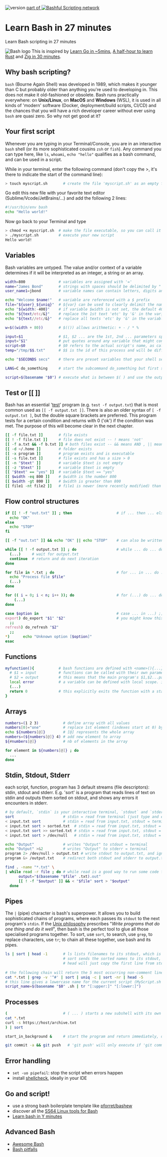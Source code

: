![version](https://img.shields.io/github/v/release/pforret/LearnBashQuickly)
[part of ![Bashful Scripting](https://img.shields.io/badge/bashful-scripting-orange) network](https://blog.forret.com/portfolio/bashful/)

# Learn Bash in 27 minutes
Learn Bash scripting in 27 minutes

![Bash logo](learnbash.jpg)
This is inspired by 
[Learn Go in ~5mins](https://gist.github.com/prologic/5f6afe9c1b98016ca278f4d507e65510),
[A half-hour to learn Rust](https://fasterthanli.me/articles/a-half-hour-to-learn-rust)
and [Zig in 30 minutes](https://gist.github.com/ityonemo/769532c2017ed9143f3571e5ac104e50).

## Why bash scripting?
`bash` (Bourne Again Shell) was developed in 1989, which makes it younger than C 
but probably older than anything you're used to developing in.
This does not make it old-fashioned or obsolete. 
Bash runs practically everywhere: on **Unix/Linux**, on **MacOS** and **Windows** (WSL),
it is used in all kinds of 'modern' software (Docker, deployment/build scripts, CI/CD) 
and the chances that you will have a rich developer career
without ever using `bash` are quasi zero. So why not get good at it?

## Your first script

Whenever you are typing in your Terminal/Console, you are in an interactive `bash` shell 
(or its more sophisticated cousins `zsh` or `fish`). 
Any command you can type here, like `ls`, `whoami`, `echo "hello"` qualifies as a bash command, 
and can be used in a script.

While in your terminal, enter the following command (don't copy the >, it's there to indicate the start of the command line):
```bash
> touch myscript.sh       # create the file 'myscript.sh' as an empty file
```

Go edit this new file with your favorite text editor (Sublime/Vcode/JetBrains/...) and add the following 2 lines:

```bash
#!/usr/bin/env bash
echo "Hello world!"
```

Now go back to your Terminal and type
```bash
> chmod +x myscript.sh  # make the file executable, so you can call it directly as ./myscript.sh
> ./myscript.sh         # execute your new script
Hello world!
```

## Variables

Bash variables are untyped.
The value and/or context of a variable determines if it will be interpreted as an integer, a string or an array.

```bash
width=800               # variables are assigned with '='
name="James Bond"       # strings with spaces should be delimited by " or '
user_name1=jbond        # variable names can contain letters, digits and '_', but cannot start with a digit

echo "Welcome $name!"   # variable are referenced with a $ prefix
file="${user}_${uniq}"  # ${var} can be used to clearly delimit the name of the variable
echo "${width:-400}"    # if variable $width is not set, the default 400 will be used
echo "${text/etc/&}"    # replace the 1st text 'etc' by '&' in the variable before printing it
echo "${text//etc/&}"   # replace all texts 'etc' by '&' in the variable before printing it

w=$((width + 80))       # $(()) allows arithmetic: + - / * % 

input=$1                # $1, $2 ... are the 1st, 2nd ... parameters specified on the command line
input="$1"              # put quotes around any variable that might contain " " (space), "\t" (tab), "\n" (new line) 
script=$0               # $0 refers to the actual script's name, as called (so /full/path/script or ../src/script)
temp="/tmp/$$.txt"      # $$ is the id of this process and will be different each time the script runs

echo "$SECONDS secs"    # there are preset variables that your shell sets automatically: $SECONDS, $HOME, $HOSTNAME, $PWD

LANG=C do_something     # start the subcommand do_something but first set LANG to "C" only for that subcommand

script=$(basename "$0") # execute what is between $( ) and use the output as the value
```

## Test or [[ ]]
Bash has an essential '[test](https://ss64.com/bash/test.html)' program (e.g. `test -f output.txt`) 
that is most common used as `[[ -f output.txt ]]`. 
There is also an older syntax of `[ -f output.txt ]`, but the double square brackets are preferred. 
This program tests for a certain condition and returns with 0 ('ok') if the condition was met. 
The purpose of this will become clear in the next chapter.
```bash
[[ -f file.txt ]]       # file exists
[[ ! -f file.txt ]]     # file does not exist -- ! means 'not'
[[ -f a.txt && -f b.txt ]] # both files exist -- && means AND , || means OR
[[ -d ~/.home ]]        # folder exists
[[ -x program ]]        # program exists and is executable
[[ -s file.txt ]]       # file exists and has a size > 0
[[ -n "$text" ]]        # variable $text is not empty
[[ -z "$text" ]]        # variable $text is empty
[[ "$text" == "yes" ]]  # variable $text == "yes"
[[ $width -eq 800 ]]    # $width is the number 800
[[ $width -gt 800 ]]    # $width is greater than 800
[[ file1 -nt file2 ]]   # file1 is newer (more recently modified) than file2
```

## Flow control structures

```bash
if [[ ! -f "out.txt" ]] ; then                    # if ... then ... else ... fi
  echo "OK"
else
  echo "STOP"
fi

[[ -f "out.txt" ]] && echo "OK" || echo "STOP"    # can also be written as 1 line if the 'then' part is 1 line only

while [[ ! -f output.txt ]] ; do                  # while ... do ... done
  (...)     # wait for output.txt
  continue  # return and do next iteration
done

for file in *.txt ; do                            # for ... in ... do ... done
  echo "Process file $file"
  (...)
done

for (( i = 0; i < n; i++ )); do                   # for (...) do ... done
    (...)
done

case $option in                                   # case ... in ...) ;; esac
export) do_export "$1" "$2"                       # you might know this as a 'switch' statement
  ;;
refresh) do_refresh "$2"
  ;;
*)      echo "Unknown option [$option]"
esac
```


## Functions
```bash
myfunction(){           # bash functions are defined with <name>(){...} and have to be defined before they are used
  # $1 = input          # functions can be called with their own parameters, and they are also referenced as $1 $2
  # $2 = output         # this means that the main program's $1,$2...parameters are no longer available inside the function
  local error           # a variable can be defined with local scope. if not, variables are always global
  (...)
  return 0              # this explicitly exits the function with a status code (0 = OK, > 0 = with an error)
}
```

## Arrays
```bash
numbers=(1 2 3)           # define array with all values
numbers[0]="one"          # replace 1st element (indexes start at 0) by "one"
echo ${numbers[@]}        # [@] represents the whole array
numbers=(${numbers[@]} 4) # add new element to array
${#numbers[@]}            # nb of elements in the array

for element in ${numbers[@]} ; do
  ...
done
```

## Stdin, Stdout, Stderr
each script, function, program has 3 default streams (file descriptors): stdin, stdout and stderr. 
E.g. 'sort' is a program that reads lines of text on stdin and outputs them sorted on stdout, 
and shows any errors it encounters in stderr.
```bash
# by default, `stdin` is your interactive terminal, `stdout` and `stderr` are both your terminal
sort                      # stdin = read from terminal (just type and end with CTRL-D), stdout = terminal
< input.txt sort          # stdin = read from input.txt, stdout = terminal
< input.txt sort > sorted.txt  # stdin = read from input.txt, stdout = written to sorted.txt
< input.txt sort >> sorted.txt # stdin = read from input.txt, stdout = append to sorted.txt
< input.txt sort > /dev/null   # stdin = read from input.txt, stdout = just ignore it, throw it away

echo "Output"             # writes "Output" to stdout = terminal
echo "Output" >&2         # writes "Output" to stderr = terminal
program 2> /dev/null > output.txt # write stdout to output.txt, and ignore stderr
program &> /output.txt    # redirect both stdout and stderr to output.txt

find . -name "*.txt" \
| while read -r file ; do # while read is a good way to run some code for each line
      output="$(basename "$file" .txt).out"
      [[ ! -f "$output" ]] && < "$file" sort > "$output"
  done
```
## Pipes
The `|` (pipe) character is bash's superpower. It allows you to build sophisticated chains of programs, 
where each passes its `stdout` to the next program's `stdin`. 
If the [Unix philosophy](https://en.wikipedia.org/wiki/Unix_philosophy) prescribes 
"_Write programs that do one thing and do it well_", 
then bash is the perfect tool to glue all those specialised programs together.
To sort, use `sort`, to search, use `grep`, to replace characters, use `tr`; 
to chain all these together, use bash and its pipes.

```bash
ls | sort | head -1       # ls lists filenames to its stdout, which is 'piped' (connected) to sort's stdin. 
                          # sort sends the sorted names to its stdout, which is piped to stdin of 'head -1'.
                          # head will just copy the first line from stdin to stdout and then stop
        
# the following chain will return the 5 most occurring non-comment lines in all .txt files              
cat *.txt | grep -v '^#' | sort | uniq -c | sort -nr | head -5
# this line gives a lowercase name for the current script (MyScript.sh -> myscript)
script_name=$(basename "$0" .sh | tr "[:upper:]" "[:lower:]")
```
## Processes
```bash
(                         # ( ... ) starts a new subshell with its own stdin/stdout
cat *.txt
curl -s https://host/archive.txt
) | sort

start_in_background &     # start the program and return immediately, don't wait for it to end

git commit -a && git push   # 'git push' will only execute if 'git commit -a' finished without errors
```

## Error handling
* `set -uo pipefail`: stop the script when errors happen
* install [shellcheck](https://github.com/koalaman/shellcheck), ideally in your IDE

## Go and script!
- use a strong bash boilerplate template like [pforret/bashew](https://github.com/pforret/basher)
- discover all the [SS64 Linux tools for Bash](https://ss64.com/bash/)
- [Learn bash in Y minutes](https://learnxinyminutes.com/docs/bash/) 

## Advanced Bash
- [Awesome Bash](https://github.com/awesome-lists/awesome-bash)
- [Bash pitfalls](https://mywiki.wooledge.org/BashPitfalls)
